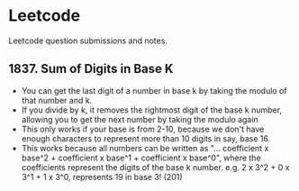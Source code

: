 # Leetcode
Leetcode question submissions and notes.

## 1837. Sum of Digits in Base K
- You can get the last digit of a number in base k by taking the modulo of that number and k.
- If you divide by k, it removes the rightmost digit of the base k number, allowing you to get the next number by taking the modulo again
- This only works if your base is from 2-10, because we don't have enough characters to represent more than 10 digits in say, base 16.
- This works because all numbers can be written as "... coefficient x base^2 + coefficient x base^1 + coefficient x base^0", where the coefficients represent the digits of the base k number.
e.g. 2 x 3^2 + 0 x 3^1 + 1 x 3^0, represents 19 in base 3! (201)
